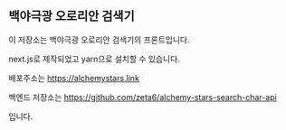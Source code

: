 
## 백야극광 오로리안 검색기

이 저장소는 백야극광 오로리안 검색기의 프론트입니다.

next.js로 제작되었고 yarn으로 설치할 수 있습니다.

배포주소는 https://alchemystars.link

백엔드 저장소는 https://github.com/zeta6/alchemy-stars-search-char-api

입니다.

